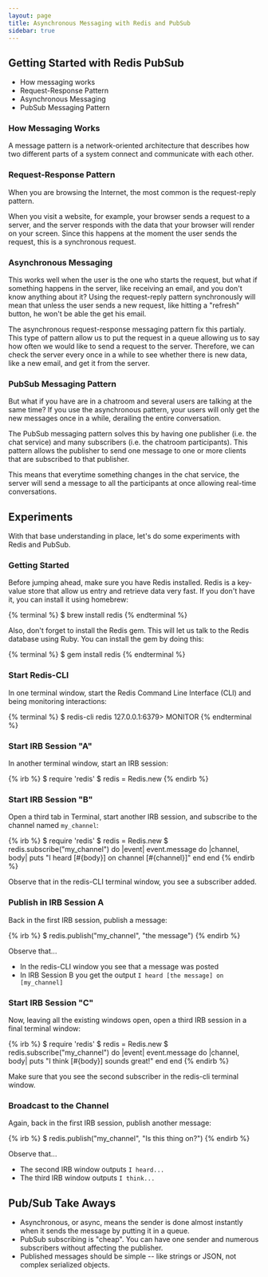 ```yaml
---
layout: page
title: Asynchronous Messaging with Redis and PubSub
sidebar: true
---
```


## Getting Started with Redis PubSub

* How messaging works
* Request-Response Pattern
* Asynchronous Messaging
* PubSub Messaging Pattern

### How Messaging Works

A message pattern is a network-oriented architecture that describes how two different parts of a system connect and communicate with each other.

### Request-Response Pattern

When you are browsing the Internet, the most common is the request-reply pattern.

When you visit a website, for example, your browser sends a request to a server, and the server responds with the data that your browser will render on your screen. Since this happens at the moment the user sends the request, this is a synchronous request.

### Asynchronous Messaging

This works well when the user is the one who starts the request, but what if something happens in the server, like receiving an email, and you don't know anything about it? Using the request-reply pattern synchronously will mean that unless the user sends a new request, like hitting a "refresh" button, he won't be able the get his email.

The asynchronous request-response messaging pattern fix this partialy. This type of pattern allow us to put the request in a queue allowing us to say how often we would like to send a request to the server. Therefore, we can check the server every once in a while to see whether there is new data, like a new email, and get it from the server.

### PubSub Messaging Pattern

But what if you have are in a chatroom and several users are talking at the same time? If you use the asynchronous pattern, your users will only get the new messages once in a while, derailing the entire conversation.

The PubSub messaging pattern solves this by having one publisher (i.e. the chat service) and many subscribers (i.e. the chatroom participants). This pattern allows the publisher to send one message to one or more clients that are subscribed to that publisher.

This means that everytime something changes in the chat service, the server will send a message to all the participants at once allowing real-time conversations.

## Experiments

With that base understanding in place, let's do some experiments with Redis and PubSub.

### Getting Started

Before jumping ahead, make sure you have Redis installed. Redis is a key-value store that allow us entry and retrieve data very fast. If you don't have it, you can install it using homebrew:

{% terminal %}
$ brew install redis
{% endterminal %}

Also, don't forget to install the Redis gem. This will let us talk to the Redis database using Ruby. You can install the gem by doing this:

{% terminal %}
$ gem install redis
{% endterminal %}

### Start Redis-CLI

In one terminal window, start the Redis Command Line Interface (CLI) and being monitoring interactions:

{% terminal %}
$ redis-cli
redis 127.0.0.1:6379> MONITOR
{% endterminal %}

### Start IRB Session "A"

In another terminal window, start an IRB session:

{% irb %}
$ require 'redis'
$ redis = Redis.new
{% endirb %}

### Start IRB Session "B"

Open a third tab in Terminal, start another IRB session, and subscribe to the channel named `my_channel`:

{% irb %}
$ require 'redis'
$ redis = Redis.new
$ redis.subscribe("my_channel") do |event|
  event.message do |channel, body|
    puts "I heard [#{body}] on channel [#{channel}]"
  end
end
{% endirb %}

Observe that in the redis-CLI terminal window, you see a subscriber added.

### Publish in IRB Session A

Back in the first IRB session, publish a message:

{% irb %}
$ redis.publish("my_channel", "the message")
{% endirb %}

Observe that...

* In the redis-CLI window you see that a message was posted
* In IRB Session B you get the output `I heard [the message] on [my_channel]`

### Start IRB Session "C"

Now, leaving all the existing windows open, open a third IRB session in a final terminal window:

{% irb %}
$ require 'redis'
$ redis = Redis.new
$ redis.subscribe("my_channel") do |event|
    event.message do |channel, body|
      puts "I think [#{body}] sounds great!"
    end
  end
{% endirb %}

Make sure that you see the second subscriber in the redis-cli terminal window.

### Broadcast to the Channel

Again, back in the first IRB session, publish another message:

{% irb %}
$ redis.publish("my_channel", "Is this thing on?")
{% endirb %}

Observe that...

* The second IRB window outputs `I heard...`
* The third IRB window outputs `I think...`

## Pub/Sub Take Aways

* Asynchronous, or async, means the sender is done almost instantly when it sends the message by putting it in a queue.
* PubSub subscribing is "cheap". You can have one sender and numerous subscribers without affecting the publisher.
* Published messages should be simple -- like strings or JSON, not complex serialized objects.